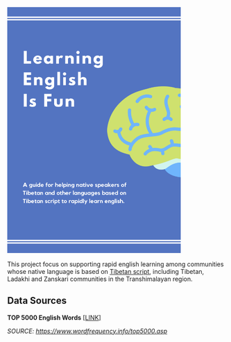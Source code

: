<img width=400px src=https://github.com/eka-foundation/english-is-fun/raw/master/Learning%20English%20is%20Fun.png>

This project focus on supporting rapid english learning among communities whose native language is based on [Tibetan script](https://en.wikipedia.org/wiki/Tibetan_script), including Tibetan, Ladakhi and Zanskari communities in the Transhimalayan region.

## Data Sources

**TOP 5000 English Words** [[LINK]](https://github.com/eka-foundation/english-is-fun/blob/master/english_5k.csv)

*SOURCE: https://www.wordfrequency.info/top5000.asp*
